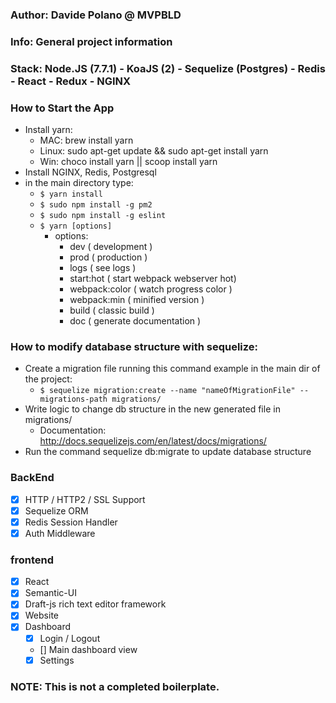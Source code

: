 ### Author: Davide Polano @ MVPBLD
### Info: General project information
### Stack: Node.JS (7.7.1) - KoaJS (2) - Sequelize (Postgres) - Redis - React - Redux - NGINX

### How to Start the App
  - Install yarn:
    - MAC: brew install yarn
    - Linux: sudo apt-get update && sudo apt-get install yarn
    - Win: choco install yarn || scoop install yarn
  - Install NGINX, Redis, Postgresql
  - in the main directory type:
    - `$ yarn install`
    - `$ sudo npm install -g pm2`
    - `$ sudo npm install -g eslint`
    - `$ yarn [options]`
      - options:
        - dev ( development )
        - prod ( production )
        - logs ( see logs )
        - start:hot ( start webpack webserver hot)
        - webpack:color ( watch progress color )
        - webpack:min ( minified version )
        - build ( classic build )
        - doc ( generate documentation )

### How to modify database structure with sequelize:
  - Create a migration file running this command example in the main dir of the project:
    - `$ sequelize migration:create --name "nameOfMigrationFile" --migrations-path migrations/`
  - Write logic to change db structure in the new generated file in migrations/
    - Documentation: http://docs.sequelizejs.com/en/latest/docs/migrations/
  - Run the command sequelize db:migrate to update database structure

### BackEnd
- [x] HTTP / HTTP2 / SSL Support
- [x] Sequelize ORM
- [x] Redis Session Handler
- [x] Auth Middleware

### frontend
- [x] React
- [x] Semantic-UI
- [x] Draft-js rich text editor framework
- [x] Website
- [x] Dashboard
  - [x] Login / Logout
  - []  Main dashboard view
  - [x] Settings

### NOTE: This is not a completed boilerplate.
